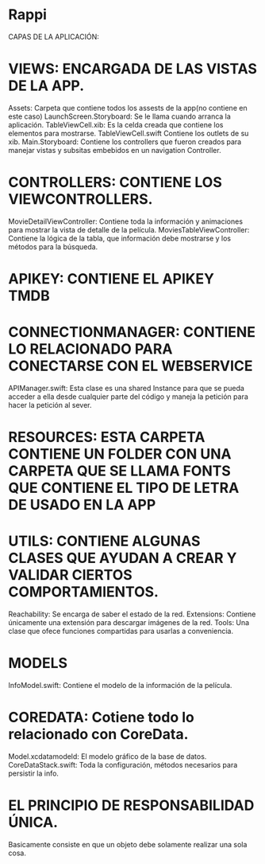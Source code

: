 # Rappi

CAPAS DE LA APLICACIÓN: 
# VIEWS: ENCARGADA DE LAS VISTAS DE LA APP.
Assets: Carpeta que contiene todos los assests de la app(no contiene en este caso)
LaunchScreen.Storyboard: Se le llama cuando arranca la aplicación.
TableViewCell.xib: Es la celda creada que contiene los elementos para mostrarse. 
TableViewCell.swift Contiene los outlets de su xib.
Main.Storyboard: Contiene los controllers que fueron creados para manejar vistas y subsitas embebidos en un navigation Controller.

# CONTROLLERS: CONTIENE LOS VIEWCONTROLLERS.
MovieDetailViewController: Contiene toda la información y animaciones para mostrar la vista de detalle de la película.
MoviesTableViewController: Contiene la lógica de la tabla, que información debe mostrarse y los métodos para la búsqueda. 

# APIKEY: CONTIENE EL APIKEY TMDB

# CONNECTIONMANAGER:  CONTIENE LO RELACIONADO PARA CONECTARSE CON EL WEBSERVICE
APIManager.swift: Esta clase es una shared Instance para que se pueda acceder a ella desde cualquier parte del código y maneja la petición para hacer la petición al sever.

# RESOURCES:  ESTA CARPETA CONTIENE UN FOLDER CON UNA CARPETA QUE SE LLAMA FONTS QUE CONTIENE EL TIPO DE LETRA DE USADO EN LA APP

# UTILS:  CONTIENE ALGUNAS CLASES QUE AYUDAN A CREAR Y VALIDAR CIERTOS COMPORTAMIENTOS.
Reachability: Se encarga de saber el estado de la red.
Extensions: Contiene únicamente una extensión para descargar imágenes de la red. 
Tools: Una clase que ofece funciones compartidas para usarlas a conveniencia.

# MODELS
InfoModel.swift: Contiene el modelo de la información de la película.

# COREDATA: Cotiene todo lo relacionado con CoreData.
Model.xcdatamodeld: El modelo gráfico de la base de datos.
CoreDataStack.swift: Toda la configuración, métodos necesarios para persistir la info.


# EL PRINCIPIO DE RESPONSABILIDAD ÚNICA.
Basicamente consiste en que un objeto debe solamente realizar una sola cosa. 

